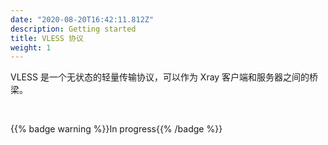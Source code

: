 ```yaml
---
date: "2020-08-20T16:42:11.812Z"
description: Getting started
title: VLESS 协议
weight: 1
---
```


VLESS 是一个无状态的轻量传输协议，可以作为 Xray 客户端和服务器之间的桥梁。

<br />

{{% badge warning %}}In progress{{% /badge %}}
